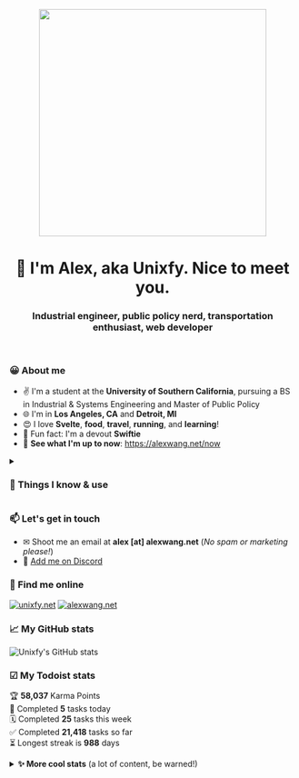 <p align="center"><a href="https://unixfy.net" target="_blank"><img src="https://unixfy.net/images/logo-cropped.svg" width="400px"></img></a></p>
<h1 align="center">👋 I'm Alex, aka Unixfy. Nice to meet you.</h1>
<h3 align="center">Industrial engineer, public policy nerd, transportation enthusiast, web developer</h3>
<br>

### 😀 About me

- ✌ I'm a student at the **University of Southern California**, pursuing a BS in Industrial & Systems Engineering and Master of Public Policy
- 🌐 I'm in **Los Angeles, CA**  and **Detroit, MI**
- 😍 I love **Svelte**, **food**, **travel**, **running**, and **learning**!
- 🌟 Fun fact: I'm a devout **Swiftie**
- 🚀 **See what I'm up to now**: https://alexwang.net/now

<details>
  <summary><h3>🔧 Things I know & use</h3></summary>
  
  ![Azure](https://img.shields.io/badge/Azure-%230072C6.svg?style=for-the-badge&logo=microsoftazure&logoColor=white)
  ![AWS](https://img.shields.io/badge/AWS-%23FF9900.svg?style=for-the-badge&logo=amazon-aws&logoColor=white) 
  ![WordPress](https://img.shields.io/badge/WordPress-%23117AC9.svg?style=for-the-badge&logo=WordPress&logoColor=white) 
  ![Linux](https://img.shields.io/badge/Linux-FCC624?style=for-the-badge&logo=linux&logoColor=black) 
  ![Nginx](https://img.shields.io/badge/nginx-%23009639.svg?style=for-the-badge&logo=nginx&logoColor=white) 
  ![Docker](https://img.shields.io/badge/docker-%230db7ed.svg?style=for-the-badge&logo=docker&logoColor=white) 
  ![NodeJS](https://img.shields.io/badge/node.js-6DA55F?style=for-the-badge&logo=node.js&logoColor=white) 
  ![Python](https://img.shields.io/badge/python-3670A0?style=for-the-badge&logo=python&logoColor=ffdd54) 
  ![Kubernetes](https://img.shields.io/badge/kubernetes-%23326ce5.svg?style=for-the-badge&logo=kubernetes&logoColor=white) 
  ![Svelte](https://img.shields.io/badge/svelte-%23f1413d.svg?style=for-the-badge&logo=svelte&logoColor=white) 
  ![TailwindCSS](https://img.shields.io/badge/tailwindcss-%2338B2AC.svg?style=for-the-badge&logo=tailwind-css&logoColor=white) 
  ![GitHub Actions](https://img.shields.io/badge/github%20actions-%232671E5.svg?style=for-the-badge&logo=githubactions&logoColor=white) 
  ![Postgres](https://img.shields.io/badge/postgres-%23316192.svg?style=for-the-badge&logo=postgresql&logoColor=white) 
  ![Django](https://img.shields.io/badge/django-%23092E20.svg?style=for-the-badge&logo=django&logoColor=white) 
  ![Cloudflare](https://img.shields.io/badge/Cloudflare-F38020?style=for-the-badge&logo=Cloudflare&logoColor=white) 
  ![Netlify](https://img.shields.io/badge/netlify-%23000000.svg?style=for-the-badge&logo=netlify&logoColor=#00C7B7)
  ![PyCharm](https://img.shields.io/badge/pycharm-143?style=for-the-badge&logo=pycharm&logoColor=black&color=black&labelColor=green) 
  ![CSS3](https://img.shields.io/badge/css3-%231572B6.svg?style=for-the-badge&logo=css3&logoColor=white) 
  ![HTML5](https://img.shields.io/badge/html5-%23E34F26.svg?style=for-the-badge&logo=html5&logoColor=white) 
  ![JavaScript](https://img.shields.io/badge/javascript-%23323330.svg?style=for-the-badge&logo=javascript&logoColor=%23F7DF1E) 
  ![Ubuntu](https://img.shields.io/badge/Ubuntu-E95420?style=for-the-badge&logo=ubuntu&logoColor=white) 
  ![Confluence](https://img.shields.io/badge/confluence-%23172BF4.svg?style=for-the-badge&logo=confluence&logoColor=white)
  ![Jira](https://img.shields.io/badge/jira-%230A0FFF.svg?style=for-the-badge&logo=jira&logoColor=white) 
  ![Selenium](https://img.shields.io/badge/-selenium-%43B02A?style=for-the-badge&logo=selenium&logoColor=white) 
  ![GitHub](https://img.shields.io/badge/github-%23121011.svg?style=for-the-badge&logo=github&logoColor=white)
</details>


### 📫 Let's get in touch

- ✉ Shoot me an email at **alex [at] alexwang.net** (_No spam or marketing please!_)
- 💭 [Add me on Discord](https://unixfy.net/discord)

### 🏢 Find me online

[![unixfy.net](https://img.shields.io/badge/projects-unixfy.net-7E1F86?style=for-the-badge)](https://unixfy.net)
[![alexwang.net](https://img.shields.io/badge/personal-alexwang.net-7E1F86?style=for-the-badge)](https://alexwang.net)

### 📈 My GitHub stats

![Unixfy's GitHub stats](https://github-readme-stats.vercel.app/api?username=unixfy&show_icons=true&count_private=true&theme=vue)

### ☑ My Todoist stats

<!-- TODO-IST:START -->
🏆  **58,037** Karma Points           
🌸  Completed **5** tasks today           
🗓  Completed **25** tasks this week           
✅  Completed **21,418** tasks so far           
⏳  Longest streak is **988** days
<!-- TODO-IST:END -->

<details>
  <summary><b>✨ More cool stats</b> (a lot of content, be warned!)</summary>
  
  ### 🎖 CodersRank
  
  [![Unixfy's CodersRank skills](https://cr-skills-chart-widget.azurewebsites.net/api/api?username=unixfy&height=100)](https://profile.codersrank.io/user/unixfy/)

  ### 🎧 What I'm listening to

  ![Unixfy's Spotify recently played](https://spotify-recently-played-readme.vercel.app/api?user=31fx6745xfscvyria5emktjfl7gu&count=6&unique=true&width=1000)

</details>

<!--
**unixfy/unixfy** is a ✨ _special_ ✨ repository because its `README.md` (this file) appears on your GitHub profile.

Here are some ideas to get you started:

- 🔭 I’m currently working on ...
- 🌱 I’m currently learning ...
- 👯 I’m looking to collaborate on ...
- 🤔 I’m looking for help with ...
- 💬 Ask me about ...
- 📫 How to reach me: ...
- 😄 Pronouns: ...
- ⚡ Fun fact: ...
-->
